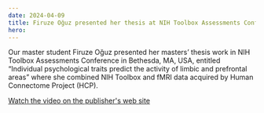```yaml
---
date: 2024-04-09
title: Firuze Oğuz presented her thesis at NIH Toolbox Assessments Conference.
hero:
---
```


Our master student Firuze Oğuz presented her masters’ thesis work in NIH Toolbox Assessments Conference in Bethesda, MA, USA, entitled “Individual psychological traits predict the activity of limbic and prefrontal areas” where she combined NIH Toolbox and fMRI data acquired by Human Connectome Project (HCP).

[Watch the video on the publisher's web site](https://www.youtube.com/watch?v=9BewhJC65Z0&ab_channel=NationalInstituteonAging)